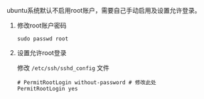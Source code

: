 ubuntu系统默认不启用root账户，需要自己手动启用及设置允许登录。



1. 修改root账户密码

   ```
   sudo passwd root
   ```

   

2. 设置允许root登录

   修改 `/etc/ssh/sshd_config` 文件

   ```
   # PermitRootLogin without-password # 修改此处
   PermitRootLogin yes
   ```

   